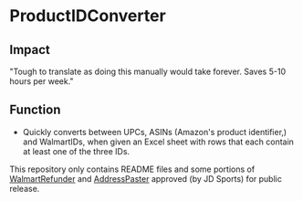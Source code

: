 # ProductIDConverter

## Impact
"Tough to translate as doing this manually would take forever. Saves 5-10 hours per week."​

## Function
* Quickly converts between UPCs, ASINs (Amazon's product identifier,) and WalmartIDs, when given an Excel sheet with rows that each contain at least one of the three IDs.

This repository only contains README files and some portions of [WalmartRefunder](https://github.com/Patricol/JDSports-public/tree/master/WalmartRefunder#walmartrefunder) and [AddressPaster](https://github.com/Patricol/JDSports-public/tree/master/AddressPaster#address-paster) approved (by JD Sports) for public release.
